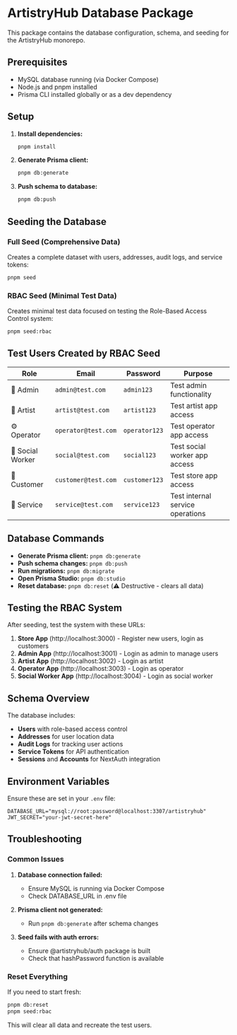 # ArtistryHub Database Package

This package contains the database configuration, schema, and seeding for the ArtistryHub monorepo.

## Prerequisites

- MySQL database running (via Docker Compose)
- Node.js and pnpm installed
- Prisma CLI installed globally or as a dev dependency

## Setup

1. **Install dependencies:**
   ```bash
   pnpm install
   ```

2. **Generate Prisma client:**
   ```bash
   pnpm db:generate
   ```

3. **Push schema to database:**
   ```bash
   pnpm db:push
   ```

## Seeding the Database

### Full Seed (Comprehensive Data)
Creates a complete dataset with users, addresses, audit logs, and service tokens:

```bash
pnpm seed
```

### RBAC Seed (Minimal Test Data)
Creates minimal test data focused on testing the Role-Based Access Control system:

```bash
pnpm seed:rbac
```

## Test Users Created by RBAC Seed

| Role | Email | Password | Purpose |
|------|-------|----------|---------|
| 👑 Admin | `admin@test.com` | `admin123` | Test admin functionality |
| 🎨 Artist | `artist@test.com` | `artist123` | Test artist app access |
| ⚙️ Operator | `operator@test.com` | `operator123` | Test operator app access |
| 🤝 Social Worker | `social@test.com` | `social123` | Test social worker app access |
| 🛒 Customer | `customer@test.com` | `customer123` | Test store app access |
| 🔧 Service | `service@test.com` | `service123` | Test internal service operations |

## Database Commands

- **Generate Prisma client:** `pnpm db:generate`
- **Push schema changes:** `pnpm db:push`
- **Run migrations:** `pnpm db:migrate`
- **Open Prisma Studio:** `pnpm db:studio`
- **Reset database:** `pnpm db:reset` (⚠️ Destructive - clears all data)

## Testing the RBAC System

After seeding, test the system with these URLs:

1. **Store App** (http://localhost:3000) - Register new users, login as customers
2. **Admin App** (http://localhost:3001) - Login as admin to manage users
3. **Artist App** (http://localhost:3002) - Login as artist
4. **Operator App** (http://localhost:3003) - Login as operator
5. **Social Worker App** (http://localhost:3004) - Login as social worker

## Schema Overview

The database includes:
- **Users** with role-based access control
- **Addresses** for user location data
- **Audit Logs** for tracking user actions
- **Service Tokens** for API authentication
- **Sessions** and **Accounts** for NextAuth integration

## Environment Variables

Ensure these are set in your `.env` file:
```env
DATABASE_URL="mysql://root:password@localhost:3307/artistryhub"
JWT_SECRET="your-jwt-secret-here"
```

## Troubleshooting

### Common Issues

1. **Database connection failed:**
   - Ensure MySQL is running via Docker Compose
   - Check DATABASE_URL in .env file

2. **Prisma client not generated:**
   - Run `pnpm db:generate` after schema changes

3. **Seed fails with auth errors:**
   - Ensure @artistryhub/auth package is built
   - Check that hashPassword function is available

### Reset Everything

If you need to start fresh:
```bash
pnpm db:reset
pnpm seed:rbac
```

This will clear all data and recreate the test users.
